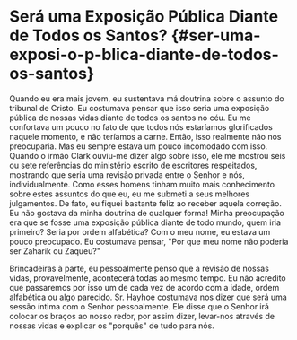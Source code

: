 # Será uma Exposição Pública Diante de Todos os Santos? {#ser-uma-exposi-o-p-blica-diante-de-todos-os-santos}

Quando eu era mais jovem, eu sustentava má doutrina sobre o assunto do tribunal de Cristo. Eu costumava pensar que isso seria uma exposição pública de nossas vidas diante de todos os santos no céu. Eu me confortava um pouco no fato de que todos nós estaríamos glorificados naquele momento, e não teríamos a carne. Então, isso realmente não nos preocuparia. Mas eu sempre estava um pouco incomodado com isso. Quando o irmão Clark ouviu-me dizer algo sobre isso, ele me mostrou seis ou sete referências do ministério escrito de escritores respeitados, mostrando que seria uma revisão privada entre o Senhor e nós, individualmente. Como esses homens tinham muito mais conhecimento sobre estes assuntos do que eu, eu me submeti a seus melhores julgamentos. De fato, eu fiquei bastante feliz ao receber aquela correção. Eu não gostava da minha doutrina de qualquer forma! Minha preocupação era que se fosse uma exposição pública diante de todo mundo, quem iria primeiro? Seria por ordem alfabética? Com o meu nome, eu estava um pouco preocupado. Eu costumava pensar, &quot;Por que meu nome não poderia ser Zaharik ou Zaqueu?&quot;

Brincadeiras à parte, eu pessoalmente penso que a revisão de nossas vidas, provavelmente, acontecerá todas ao mesmo tempo. Eu não acredito que passaremos por isso um de cada vez de acordo com a idade, ordem alfabética ou algo parecido. Sr. Hayhoe costumava nos dizer que será uma sessão íntima com o Senhor pessoalmente. Ele disse que o Senhor irá colocar os braços ao nosso redor, por assim dizer, levar-nos através de nossas vidas e explicar os &quot;porquês&quot; de tudo para nós.